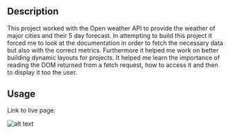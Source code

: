# <Weather-Dashboard>

## Description

This project worked with the Open weather API to provide the weather of major cities and their 5 day forecast. In attempting to build this project it forced me to look at the documentation in order to fetch the necessary data but also with the correct metrics. Furthermore it helped me work on better building dynamic layouts for projects. It helped me learn the importance of reading the DOM returned from a fetch request, how to access it and then to display it too the user.  


## Usage

Link to live page: 

![alt text](assets/images/screenshot.png)